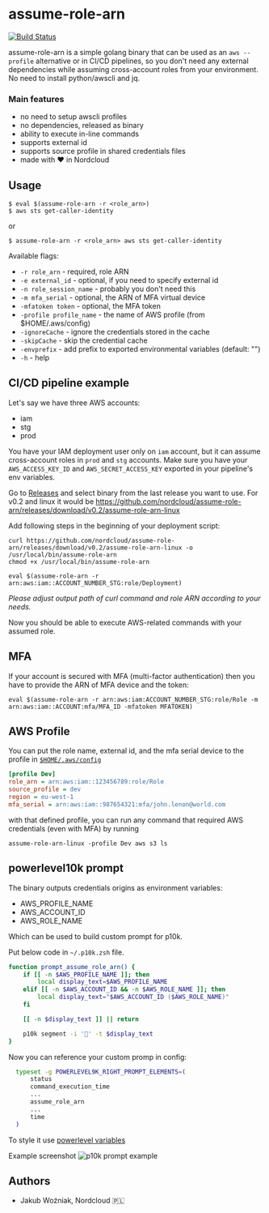 # assume-role-arn
[![Build Status](https://travis-ci.org/nordcloud/assume-role-arn.svg?branch=master)](https://travis-ci.org/nordcloud/assume-role-arn)

assume-role-arn is a simple golang binary that can be used as an `aws --profile`
alternative or in CI/CD pipelines, so you don't need any external dependencies
while assuming cross-account roles from your environment. No need to install
python/awscli and jq.

### Main features
* no need to setup awscli profiles
* no dependencies, released as binary
* ability to execute in-line commands
* supports external id
* supports source profile in shared credentials files
* made with ❤️ in Nordcloud

## Usage
```
$ eval $(assume-role-arn -r <role_arn>)
$ aws sts get-caller-identity
```
or
```
$ assume-role-arn -r <role_arn> aws sts get-caller-identity
```

Available flags:

*  `-r role_arn` - required, role ARN
*  `-e external_id` - optional, if you need to specify external id
*  `-n role_session_name` - probably you don't need this
*  `-m mfa_serial` - optional, the ARN of MFA virtual device
*  `-mfatoken token` - optional, the MFA token
*  `-profile profile_name` - the name of AWS profile (from $HOME/.aws/config)
*  `-ignoreCache` - ignore the credentials stored in the cache
*  `-skipCache` - skip the credential cache
*  `-envprefix` - add prefix to exported environmental variables (default: "")
*  `-h` - help

## CI/CD pipeline example
Let's say we have three AWS accounts:
* iam
* stg
* prod

You have your IAM deployment user only on `iam` account, but it can assume
cross-account roles in `prod` and `stg` accounts.  Make sure you have your
`AWS_ACCESS_KEY_ID` and `AWS_SECRET_ACCESS_KEY` exported in your pipeline's env
variables.

Go to [Releases](https://github.com/nordcloud/assume-role-arn/releases) and
select binary from the last release you want to use. For v0.2 and linux it would
be
https://github.com/nordcloud/assume-role-arn/releases/download/v0.2/assume-role-arn-linux

Add following steps in the beginning of your deployment script:
```
curl https://github.com/nordcloud/assume-role-arn/releases/download/v0.2/assume-role-arn-linux -o /usr/local/bin/assume-role-arn
chmod +x /usr/local/bin/assume-role-arn

eval $(assume-role-arn -r arn:aws:iam::ACCOUNT_NUMBER_STG:role/Deployment)
```

*Please adjust output path of curl command and role ARN according to your needs.*

Now you should be able to execute AWS-related commands with your assumed role.

## MFA

If your account is secured with MFA (multi-factor authentication) then you have
to provide the ARN of MFA device and the token:
```
eval $(assume-role-arn -r arn:aws:iam:ACCOUNT_NUMBER_STG:role/Role -m arn:aws:iam::ACCOUNT:mfa/MFA_ID -mfatoken MFATOKEN)
```

## AWS Profile

You can put the role name, external id, and the mfa serial device to the profile
in
[`$HOME/.aws/config`](https://docs.aws.amazon.com/cli/latest/userguide/cli-configure-profiles.html)

```ini
[profile Dev]
role_arn = arn:aws:iam::123456789:role/Role
source_profile = dev
region = eu-west-1
mfa_serial = arn:aws:iam::987654321:mfa/john.lenon@world.com
```

with that defined profile, you can run any command that required AWS credentials
(even with MFA) by running
```shell script
assume-role-arn-linux -profile Dev aws s3 ls
```

## powerlevel10k prompt
The binary outputs credentials origins as environment variables:

- AWS_PROFILE_NAME
- AWS_ACCOUNT_ID
- AWS_ROLE_NAME

Which can be used to build custom prompt for p10k.


Put below code in `~/.p10k.zsh` file.

```sh
function prompt_assume_role_arn() {
    if [[ -n $AWS_PROFILE_NAME ]]; then
        local display_text=$AWS_PROFILE_NAME
    elif [[ -n $AWS_ACCOUNT_ID && -n $AWS_ROLE_NAME ]]; then
        local display_text="$AWS_ACCOUNT_ID ($AWS_ROLE_NAME)"
    fi

    [[ -n $display_text ]] || return

    p10k segment -i '' -t $display_text
}
```

Now you can reference your custom promp in config:
```sh
  typeset -g POWERLEVEL9K_RIGHT_PROMPT_ELEMENTS=(
      status
      command_execution_time
      ...
      assume_role_arn
      ...
      time
  )
```

To style it use [powerlevel variables](https://github.com/romkatv/powerlevel10k/blob/master/internal/p10k.zsh#L6741)

Example screenshot
![p10k prompt example](screenshots/p10k-prompt-example.png "p10k prompt example")


## Authors
* Jakub Woźniak, Nordcloud 🇵🇱
